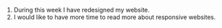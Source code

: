 1. During this week I have redesigned my website.
2. I would like to have more time to read more about responsive websites.
